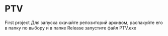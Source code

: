 # PTV
First project
Для запуска скачайте репозиторий архивом, распакуйте его в папку по выбору и в папке Release запустите файл PTV.exe

